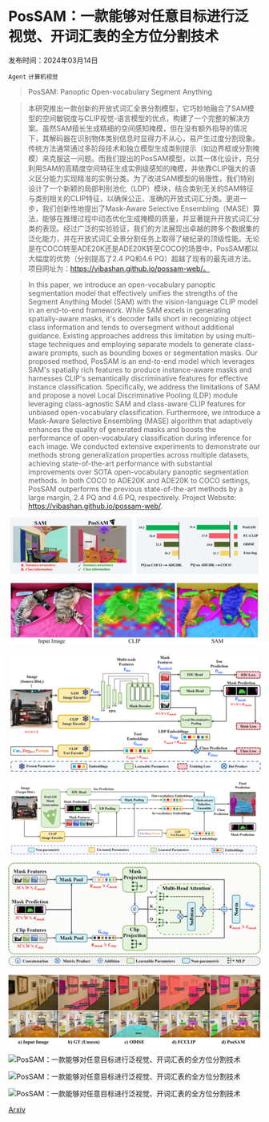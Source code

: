 # PosSAM：一款能够对任意目标进行泛视觉、开词汇表的全方位分割技术

发布时间：2024年03月14日

`Agent` `计算机视觉`

> PosSAM: Panoptic Open-vocabulary Segment Anything

> 本研究推出一款创新的开放式词汇全景分割模型，它巧妙地融合了SAM模型的空间敏锐度与CLIP视觉-语言模型的优点，构建了一个完整的解决方案。虽然SAM擅长生成精细的空间感知掩模，但在没有额外指导的情况下，其解码器在识别物体类别信息时显得力不从心，易产生过度分割现象。传统方法通常通过多阶段技术和独立模型生成类别提示（如边界框或分割掩模）来克服这一问题。而我们提出的PosSAM模型，以其一体化设计，充分利用SAM的高精度空间特征生成实例级感知的掩模，并依靠CLIP强大的语义区分能力实现精准的实例分类。为了改进SAM模型的局限性，我们特别设计了一个新颖的局部判别池化（LDP）模块，结合类别无关的SAM特征与类别相关的CLIP特征，以确保公正、准确的开放式词汇分类。更进一步，我们创新性地提出了Mask-Aware Selective Ensembling（MASE）算法，能够在推理过程中动态优化生成掩模的质量，并显著提升开放式词汇分类的表现。经过广泛的实验验证，我们的方法展现出卓越的跨多个数据集的泛化能力，并在开放式词汇全景分割任务上取得了破纪录的顶级性能。无论是在COCO转至ADE20K还是ADE20K转至COCO的场景中，PosSAM都以大幅度的优势（分别提高了2.4 PQ和4.6 PQ）超越了现有的最先进方法。项目网址为：https://vibashan.github.io/possam-web/。

> In this paper, we introduce an open-vocabulary panoptic segmentation model that effectively unifies the strengths of the Segment Anything Model (SAM) with the vision-language CLIP model in an end-to-end framework. While SAM excels in generating spatially-aware masks, it's decoder falls short in recognizing object class information and tends to oversegment without additional guidance. Existing approaches address this limitation by using multi-stage techniques and employing separate models to generate class-aware prompts, such as bounding boxes or segmentation masks. Our proposed method, PosSAM is an end-to-end model which leverages SAM's spatially rich features to produce instance-aware masks and harnesses CLIP's semantically discriminative features for effective instance classification. Specifically, we address the limitations of SAM and propose a novel Local Discriminative Pooling (LDP) module leveraging class-agnostic SAM and class-aware CLIP features for unbiased open-vocabulary classification. Furthermore, we introduce a Mask-Aware Selective Ensembling (MASE) algorithm that adaptively enhances the quality of generated masks and boosts the performance of open-vocabulary classification during inference for each image. We conducted extensive experiments to demonstrate our methods strong generalization properties across multiple datasets, achieving state-of-the-art performance with substantial improvements over SOTA open-vocabulary panoptic segmentation methods. In both COCO to ADE20K and ADE20K to COCO settings, PosSAM outperforms the previous state-of-the-art methods by a large margin, 2.4 PQ and 4.6 PQ, respectively. Project Website: https://vibashan.github.io/possam-web/.

![PosSAM：一款能够对任意目标进行泛视觉、开词汇表的全方位分割技术](../../../paper_images/2403.09620/x1.png)

![PosSAM：一款能够对任意目标进行泛视觉、开词汇表的全方位分割技术](../../../paper_images/2403.09620/x2.png)

![PosSAM：一款能够对任意目标进行泛视觉、开词汇表的全方位分割技术](../../../paper_images/2403.09620/Archi_v3.png)

![PosSAM：一款能够对任意目标进行泛视觉、开词汇表的全方位分割技术](../../../paper_images/2403.09620/fig4_possam_inference.png)

![PosSAM：一款能够对任意目标进行泛视觉、开词汇表的全方位分割技术](../../../paper_images/2403.09620/fig5_ldp_temp.png)

![PosSAM：一款能够对任意目标进行泛视觉、开词汇表的全方位分割技术](../../../paper_images/2403.09620/x3.png)

![PosSAM：一款能够对任意目标进行泛视觉、开词汇表的全方位分割技术](../../../paper_images/2403.09620/x4.png)

![PosSAM：一款能够对任意目标进行泛视觉、开词汇表的全方位分割技术](../../../paper_images/2403.09620/x5.png)

![PosSAM：一款能够对任意目标进行泛视觉、开词汇表的全方位分割技术](../../../paper_images/2403.09620/x6.png)

[Arxiv](https://arxiv.org/abs/2403.09620)